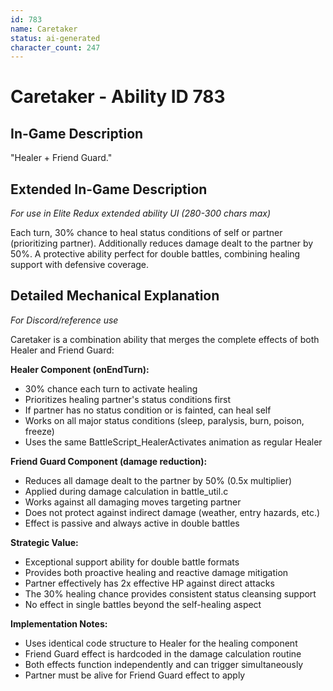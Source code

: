 ```yaml
---
id: 783
name: Caretaker
status: ai-generated
character_count: 247
---
```


# Caretaker - Ability ID 783

## In-Game Description
"Healer + Friend Guard."

## Extended In-Game Description
*For use in Elite Redux extended ability UI (280-300 chars max)*

Each turn, 30% chance to heal status conditions of self or partner (prioritizing partner). Additionally reduces damage dealt to the partner by 50%. A protective ability perfect for double battles, combining healing support with defensive coverage.

## Detailed Mechanical Explanation
*For Discord/reference use*

Caretaker is a combination ability that merges the complete effects of both Healer and Friend Guard:

**Healer Component (onEndTurn):**
- 30% chance each turn to activate healing
- Prioritizes healing partner's status conditions first
- If partner has no status condition or is fainted, can heal self
- Works on all major status conditions (sleep, paralysis, burn, poison, freeze)
- Uses the same BattleScript_HealerActivates animation as regular Healer

**Friend Guard Component (damage reduction):**
- Reduces all damage dealt to the partner by 50% (0.5x multiplier)
- Applied during damage calculation in battle_util.c
- Works against all damaging moves targeting partner
- Does not protect against indirect damage (weather, entry hazards, etc.)
- Effect is passive and always active in double battles

**Strategic Value:**
- Exceptional support ability for double battle formats
- Provides both proactive healing and reactive damage mitigation
- Partner effectively has 2x effective HP against direct attacks
- The 30% healing chance provides consistent status cleansing support
- No effect in single battles beyond the self-healing aspect

**Implementation Notes:**
- Uses identical code structure to Healer for the healing component
- Friend Guard effect is hardcoded in the damage calculation routine
- Both effects function independently and can trigger simultaneously
- Partner must be alive for Friend Guard effect to apply